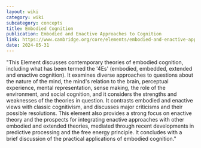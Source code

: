 ```yaml
---
layout: wiki
category: wiki
subcategory: concepts
title: Embodied Cognition
publication: Embodied and Enactive Approaches to Cognition
link: https://www.cambridge.org/core/elements/embodied-and-enactive-approaches-to-cognition/FFAB4E136E12255CD3139A87ECB2DCAD
date: 2024-05-31
---
```


"This Element discusses contemporary theories of embodied cognition, including what has been termed the '4Es' (embodied, embedded, extended and enactive cognition). It examines diverse approaches to questions about the nature of the mind, the mind's relation to the brain, perceptual experience, mental representation, sense making, the role of the environment, and social cognition, and it considers the strengths and weaknesses of the theories in question. It contrasts embodied and enactive views with classic cognitivism, and discusses major criticisms and their possible resolutions. This element also provides a strong focus on enactive theory and the prospects for integrating enactive approaches with other embodied and extended theories, mediated through recent developments in predictive processing and the free energy principle. It concludes with a brief discussion of the practical applications of embodied cognition."
